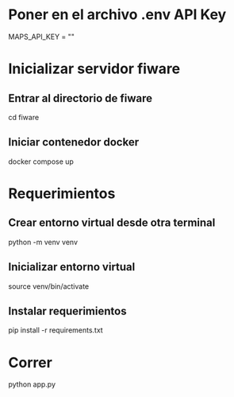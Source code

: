 # Poner en el archivo .env API Key 
MAPS_API_KEY = "" 

# Inicializar servidor fiware
## Entrar al directorio de fiware
cd fiware

## Iniciar contenedor docker
docker compose up

# Requerimientos
## Crear entorno virtual desde otra terminal
python -m venv venv

## Inicializar entorno virtual
source venv/bin/activate

## Instalar requerimientos
pip install -r requirements.txt

# Correr
python app.py